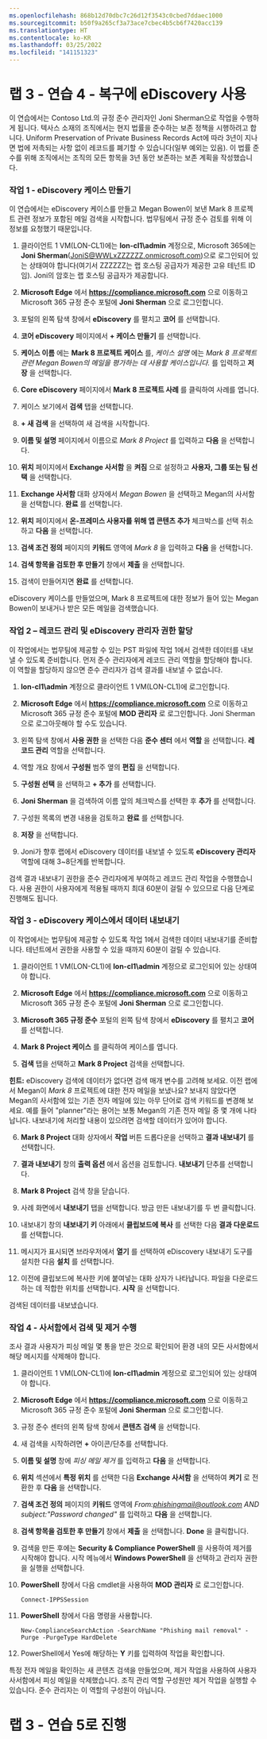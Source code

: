 ```yaml
---
ms.openlocfilehash: 868b12d70dbc7c26d12f3543c0cbed7ddaec1000
ms.sourcegitcommit: b50f9a265cf3a73ace7cbec4b5cb6f7420acc139
ms.translationtype: HT
ms.contentlocale: ko-KR
ms.lasthandoff: 03/25/2022
ms.locfileid: "141151323"
---
```

# <a name="lab-3---exercise-4---use-ediscovery-for-recovery"></a>랩 3 - 연습 4 - 복구에 eDiscovery 사용

이 연습에서는 Contoso Ltd.의 규정 준수 관리자인 Joni Sherman으로 작업을 수행하게 됩니다. 텍사스 소재의 조직에서는 현지 법률을 준수하는 보존 정책을 시행하려고 합니다. Uniform Preservation of Private Business Records Act에 따라 3년이 지나면 법에 저촉되는 사항 없이 레코드를 폐기할 수 있습니다(일부 예외는 있음). 이 법률 준수를 위해 조직에서는 조직의 모든 항목을 3년 동안 보존하는 보존 계획을 작성했습니다.

### <a name="task-1--create-ediscovery-case"></a>작업 1 - eDiscovery 케이스 만들기

이 연습에서는 eDiscovery 케이스를 만들고 Megan Bowen이 보낸 Mark 8 프로젝트 관련 정보가 포함된 메일 검색을 시작합니다. 법무팀에서 규정 준수 검토를 위해 이 정보를 요청했기 때문입니다.

1. 클라이언트 1 VM(LON-CL1)에는 **lon-cl1\admin** 계정으로, Microsoft 365에는 **Joni Sherman**(JoniS@WWLxZZZZZZ.onmicrosoft.com)으로 로그인되어 있는 상태여야 합니다(여기서 ZZZZZZ는 랩 호스팅 공급자가 제공한 고유 테넌트 ID임).  Joni의 암호는 랩 호스팅 공급자가 제공합니다. 

2. **Microsoft Edge** 에서 **https://compliance.microsoft.com** 으로 이동하고 Microsoft 365 규정 준수 포털에 **Joni Sherman** 으로 로그인합니다.

3. 포털의 왼쪽 탐색 창에서 **eDiscovery** 를 펼치고 **코어** 를 선택합니다.

4. **코어 eDiscovery** 페이지에서 **+ 케이스 만들기** 를 선택합니다.

5. **케이스 이름** 에는 **Mark 8 프로젝트 케이스** 를, *케이스 설명* 에는 *Mark 8 프로젝트 관련 Megan Bowen의 메일을 평가하는 데 사용할 케이스입니다.* 를 입력하고 **저장** 을 선택합니다.

6. **Core eDiscovery** 페이지에서 **Mark 8 프로젝트 사례** 를 클릭하여 사례를 엽니다.

7. 케이스 보기에서 **검색** 탭을 선택합니다.

8. **+ 새 검색** 을 선택하여 새 검색을 시작합니다.

9. **이름 및 설명** 페이지에서 이름으로 *Mark 8 Project* 를 입력하고 **다음** 을 선택합니다.

10. **위치** 페이지에서 **Exchange 사서함** 을 **켜짐** 으로 설정하고 **사용자, 그룹 또는 팀 선택** 을 선택합니다.

11. **Exchange 사서함** 대화 상자에서 *Megan Bowen* 을 선택하고 Megan의 사서함을 선택합니다.  **완료** 를 선택합니다.

12. **위치** 페이지에서 **온-프레미스 사용자를 위해 앱 콘텐츠 추가** 체크박스를 선택 취소하고 **다음** 을 선택합니다.

13. **검색 조건 정의** 페이지의 **키워드** 영역에 *Mark 8* 을 입력하고 **다음** 을 선택합니다.

14. **검색 항목을 검토한 후 만들기** 창에서 **제출** 을 선택합니다.

15. 검색이 만들어지면 **완료** 를 선택합니다.

eDiscovery 케이스를 만들었으며, Mark 8 프로젝트에 대한 정보가 들어 있는 Megan Bowen이 보내거나 받은 모든 메일을 검색했습니다.

### <a name="task-2--assign-records-management-and-ediscovery-manager-permissions"></a>작업 2 – 레코드 관리 및 eDiscovery 관리자 권한 할당

이 작업에서는 법무팀에 제공할 수 있는 PST 파일에 작업 1에서 검색한 데이터를 내보낼 수 있도록 준비합니다. 먼저 준수 관리자에게 레코드 관리 역할을 할당해야 합니다. 이 역할을 할당하지 않으면 준수 관리자가 검색 결과를 내보낼 수 없습니다.

1. **lon-cl1\admin** 계정으로 클라이언트 1 VM(LON-CL1)에 로그인합니다.

2. **Microsoft Edge** 에서 **https://compliance.microsoft.com** 으로 이동하고 Microsoft 365 규정 준수 포털에 **MOD 관리자** 로 로그인합니다.  Joni Sherman으로 로그아웃해야 할 수도 있습니다. 

3. 왼쪽 탐색 창에서 **사용 권한** 을 선택한 다음 **준수 센터** 에서 **역할** 을 선택합니다.  **레코드 관리** 역할을 선택합니다.

4. 역할 개요 창에서 **구성원** 범주 옆의 **편집** 을 선택합니다.

5. **구성원 선택** 을 선택하고 **+ 추가** 를 선택합니다.
 
6. **Joni Sherman** 을 검색하여 이름 앞의 체크박스를 선택한 후 **추가** 를 선택합니다.

7. 구성원 목록의 변경 내용을 검토하고 **완료** 를 선택합니다.

8. **저장** 을 선택합니다.  

9. Joni가 향후 랩에서 eDiscovery 데이터를 내보낼 수 있도록 **eDiscovery 관리자** 역할에 대해 3~8단계를 반복합니다.

검색 결과 내보내기 권한을 준수 관리자에게 부여하고 레코드 관리 작업을 수행했습니다. 사용 권한이 사용자에게 적용될 때까지 최대 60분이 걸릴 수 있으므로 다음 단계로 진행해도 됩니다.

### <a name="task-3--export-data-from-ediscovery-case"></a>작업 3 - eDiscovery 케이스에서 데이터 내보내기

이 작업에서는 법무팀에 제공할 수 있도록 작업 1에서 검색한 데이터 내보내기를 준비합니다.  테넌트에서 권한을 사용할 수 있을 때까지 60분이 걸릴 수 있습니다.

1. 클라이언트 1 VM(LON-CL1)에 **lon-cl1\admin** 계정으로 로그인되어 있는 상태여야 합니다.

2. **Microsoft Edge** 에서 **https://compliance.microsoft.com** 으로 이동하고 Microsoft 365 규정 준수 포털에 **Joni Sherman** 으로 로그인합니다.

3. **Microsoft 365 규정 준수** 포털의 왼쪽 탐색 창에서 **eDiscovery** 를 펼치고 **코어** 를 선택합니다.

4. **Mark 8 Project 케이스** 를 클릭하여 케이스를 엽니다.

5. **검색** 탭을 선택하고 **Mark 8 Project** 검색을 선택합니다.

**힌트:** eDiscovery 검색에 데이터가 없다면 검색 매개 변수를 고려해 보세요.  이전 랩에서 Megan이 *Mark 8* 프로젝트에 대한 전자 메일을 보냈나요?  보내지 않았다면 Megan의 사서함에 있는 기존 전자 메일에 있는 아무 단어로 검색 키워드를 변경해 보세요.  예를 들어 "planner"라는 용어는 보통 Megan의 기존 전자 메일 중 몇 개에 나타납니다.  내보내기에 처리할 내용이 있으려면 검색할 데이터가 있어야 합니다.

6. **Mark 8 Project** 대화 상자에서 **작업** 버튼 드롭다운을 선택하고 **결과 내보내기** 를 선택합니다.

7. **결과 내보내기** 창의 **출력 옵션** 에서 옵션을 검토합니다.  **내보내기** 단추를 선택합니다.

8. **Mark 8 Project** 검색 창을 닫습니다.  

9. 사례 화면에서 **내보내기** 탭을 선택합니다.  방금 만든 내보내기를 두 번 클릭합니다.

10.  내보내기 창의 **내보내기 키** 아래에서 **클립보드에 복사** 를 선택한 다음 **결과 다운로드** 를 선택합니다.
  
11.  메시지가 표시되면 브라우저에서 **열기** 를 선택하여 eDiscovery 내보내기 도구를 설치한 다음 **설치** 를 선택합니다.

12.  이전에 클립보드에 복사한 키에 붙여넣는 대화 상자가 나타납니다.  파일을 다운로드하는 데 적합한 위치를 선택합니다.  **시작** 을 선택합니다.

검색된 데이터를 내보냈습니다.

### <a name="task-4--perform-search--purge-on-mailboxes"></a>작업 4 - 사서함에서 검색 및 제거 수행

조사 결과 사용자가 피싱 메일 몇 통을 받은 것으로 확인되어 환경 내의 모든 사서함에서 해당 메시지를 삭제해야 합니다.

1. 클라이언트 1 VM(LON-CL1)에 **lon-cl1\admin** 계정으로 로그인되어 있는 상태여야 합니다.

2. **Microsoft Edge** 에서 **https://compliance.microsoft.com** 으로 이동하고 Microsoft 365 규정 준수 포털에 **Joni Sherman** 으로 로그인합니다.

3. 규정 준수 센터의 왼쪽 탐색 창에서 **콘텐츠 검색** 을 선택합니다.

4. 새 검색을 시작하려면 **+** 아이콘/단추를 선택합니다.

5. **이름 및 설명** 창에 *피싱 메일 제거* 를 입력하고 **다음** 을 선택합니다.

6. **위치** 섹션에서 **특정 위치** 를 선택한 다음 **Exchange 사서함** 을 선택하여 **켜기** 로 전환한 후 **다음** 을 선택합니다.

7. **검색 조건 정의** 페이지의 **키워드** 영역에 *From:phishingmail@outlook.com AND subject:"Password changed"* 를 입력하고 **다음** 을 선택합니다.

8. **검색 항목을 검토한 후 만들기** 창에서 **제출** 을 선택합니다. **Done** 을 클릭합니다.

9. 검색을 만든 후에는 **Security & Compliance PowerShell** 을 사용하여 제거를 시작해야 합니다. 시작 메뉴에서 **Windows PowerShell** 을 선택하고 관리자 권한을 실행을 선택합니다.

10. **PowerShell** 창에서 다음 cmdlet을 사용하여 **MOD 관리자** 로 로그인합니다.

    `Connect-IPPSSession`

11. **PowerShell** 창에서 다음 명령을 사용합니다.

    `New-ComplianceSearchAction -SearchName "Phishing mail removal" -Purge -PurgeType HardDelete`

12. PowerShell에서 Yes에 해당하는 **Y** 키를 입력하여 작업을 확인합니다.

특정 전자 메일을 확인하는 새 콘텐츠 검색을 만들었으며, 제거 작업을 사용하여 사용자 사서함에서 피싱 메일을 삭제했습니다. 조직 관리 역할 구성원만 제거 작업을 실행할 수 있습니다. 준수 관리자는 이 역할의 구성원이 아닙니다.

# <a name="proceed-to-lab-3---exercise-5"></a>랩 3 - 연습 5로 진행
